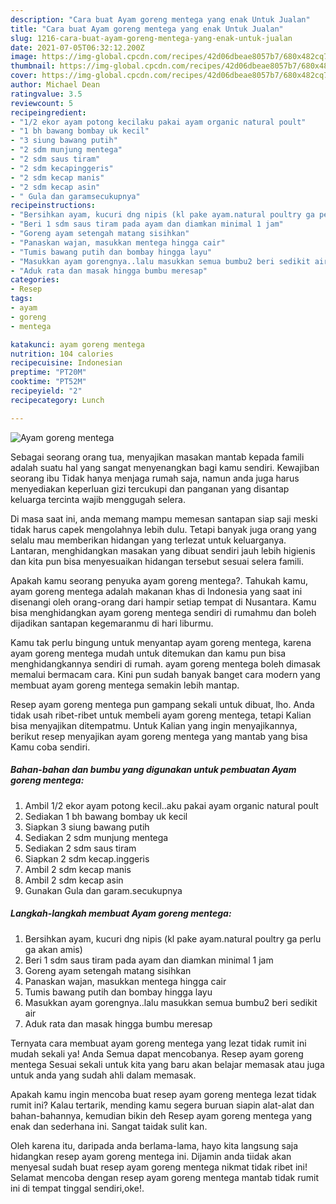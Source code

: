 ```yaml
---
description: "Cara buat Ayam goreng mentega yang enak Untuk Jualan"
title: "Cara buat Ayam goreng mentega yang enak Untuk Jualan"
slug: 1216-cara-buat-ayam-goreng-mentega-yang-enak-untuk-jualan
date: 2021-07-05T06:32:12.200Z
image: https://img-global.cpcdn.com/recipes/42d06dbeae8057b7/680x482cq70/ayam-goreng-mentega-foto-resep-utama.jpg
thumbnail: https://img-global.cpcdn.com/recipes/42d06dbeae8057b7/680x482cq70/ayam-goreng-mentega-foto-resep-utama.jpg
cover: https://img-global.cpcdn.com/recipes/42d06dbeae8057b7/680x482cq70/ayam-goreng-mentega-foto-resep-utama.jpg
author: Michael Dean
ratingvalue: 3.5
reviewcount: 5
recipeingredient:
- "1/2 ekor ayam potong kecilaku pakai ayam organic natural poult"
- "1 bh bawang bombay uk kecil"
- "3 siung bawang putih"
- "2 sdm munjung mentega"
- "2 sdm saus tiram"
- "2 sdm kecapinggeris"
- "2 sdm kecap manis"
- "2 sdm kecap asin"
- " Gula dan garamsecukupnya"
recipeinstructions:
- "Bersihkan ayam, kucuri dng nipis (kl pake ayam.natural poultry ga perlu ga akan amis)"
- "Beri 1 sdm saus tiram pada ayam dan diamkan minimal 1 jam"
- "Goreng ayam setengah matang sisihkan"
- "Panaskan wajan, masukkan mentega hingga cair"
- "Tumis bawang putih dan bombay hingga layu"
- "Masukkan ayam gorengnya..lalu masukkan semua bumbu2 beri sedikit air"
- "Aduk rata dan masak hingga bumbu meresap"
categories:
- Resep
tags:
- ayam
- goreng
- mentega

katakunci: ayam goreng mentega 
nutrition: 104 calories
recipecuisine: Indonesian
preptime: "PT20M"
cooktime: "PT52M"
recipeyield: "2"
recipecategory: Lunch

---
```



![Ayam goreng mentega](https://img-global.cpcdn.com/recipes/42d06dbeae8057b7/680x482cq70/ayam-goreng-mentega-foto-resep-utama.jpg)

Sebagai seorang orang tua, menyajikan masakan mantab kepada famili adalah suatu hal yang sangat menyenangkan bagi kamu sendiri. Kewajiban seorang ibu Tidak hanya menjaga rumah saja, namun anda juga harus menyediakan keperluan gizi tercukupi dan panganan yang disantap keluarga tercinta wajib menggugah selera.

Di masa  saat ini, anda memang mampu memesan santapan siap saji meski tidak harus capek mengolahnya lebih dulu. Tetapi banyak juga orang yang selalu mau memberikan hidangan yang terlezat untuk keluarganya. Lantaran, menghidangkan masakan yang dibuat sendiri jauh lebih higienis dan kita pun bisa menyesuaikan hidangan tersebut sesuai selera famili. 



Apakah kamu seorang penyuka ayam goreng mentega?. Tahukah kamu, ayam goreng mentega adalah makanan khas di Indonesia yang saat ini disenangi oleh orang-orang dari hampir setiap tempat di Nusantara. Kamu bisa menghidangkan ayam goreng mentega sendiri di rumahmu dan boleh dijadikan santapan kegemaranmu di hari liburmu.

Kamu tak perlu bingung untuk menyantap ayam goreng mentega, karena ayam goreng mentega mudah untuk ditemukan dan kamu pun bisa menghidangkannya sendiri di rumah. ayam goreng mentega boleh dimasak memalui bermacam cara. Kini pun sudah banyak banget cara modern yang membuat ayam goreng mentega semakin lebih mantap.

Resep ayam goreng mentega pun gampang sekali untuk dibuat, lho. Anda tidak usah ribet-ribet untuk membeli ayam goreng mentega, tetapi Kalian bisa menyajikan ditempatmu. Untuk Kalian yang ingin menyajikannya, berikut resep menyajikan ayam goreng mentega yang mantab yang bisa Kamu coba sendiri.

<!--inarticleads1-->

##### Bahan-bahan dan bumbu yang digunakan untuk pembuatan Ayam goreng mentega:

1. Ambil 1/2 ekor ayam potong kecil..aku pakai ayam organic natural poult
1. Sediakan 1 bh bawang bombay uk kecil
1. Siapkan 3 siung bawang putih
1. Sediakan 2 sdm munjung mentega
1. Sediakan 2 sdm saus tiram
1. Siapkan 2 sdm kecap.inggeris
1. Ambil 2 sdm kecap manis
1. Ambil 2 sdm kecap asin
1. Gunakan  Gula dan garam.secukupnya




<!--inarticleads2-->

##### Langkah-langkah membuat Ayam goreng mentega:

1. Bersihkan ayam, kucuri dng nipis (kl pake ayam.natural poultry ga perlu ga akan amis)
1. Beri 1 sdm saus tiram pada ayam dan diamkan minimal 1 jam
1. Goreng ayam setengah matang sisihkan
1. Panaskan wajan, masukkan mentega hingga cair
1. Tumis bawang putih dan bombay hingga layu
1. Masukkan ayam gorengnya..lalu masukkan semua bumbu2 beri sedikit air
1. Aduk rata dan masak hingga bumbu meresap




Ternyata cara membuat ayam goreng mentega yang lezat tidak rumit ini mudah sekali ya! Anda Semua dapat mencobanya. Resep ayam goreng mentega Sesuai sekali untuk kita yang baru akan belajar memasak atau juga untuk anda yang sudah ahli dalam memasak.

Apakah kamu ingin mencoba buat resep ayam goreng mentega lezat tidak rumit ini? Kalau tertarik, mending kamu segera buruan siapin alat-alat dan bahan-bahannya, kemudian bikin deh Resep ayam goreng mentega yang enak dan sederhana ini. Sangat taidak sulit kan. 

Oleh karena itu, daripada anda berlama-lama, hayo kita langsung saja hidangkan resep ayam goreng mentega ini. Dijamin anda tiidak akan menyesal sudah buat resep ayam goreng mentega nikmat tidak ribet ini! Selamat mencoba dengan resep ayam goreng mentega mantab tidak rumit ini di tempat tinggal sendiri,oke!.


